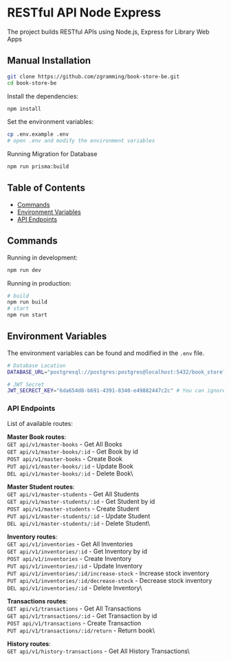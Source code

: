 # RESTful API Node Express

The project builds RESTful APIs using Node.js, Express for Library Web Apps

## Manual Installation

```bash
git clone https://github.com/zgramming/book-store-be.git
cd book-store-be
```

Install the dependencies:

```bash
npm install
```

Set the environment variables:

```bash
cp .env.example .env
# open .env and modify the environment variables
```

Running Migration for Database

```bash
npm run prisma:build
```

## Table of Contents

- [Commands](#commands)
- [Environment Variables](#environment-variables)
- [API Endpoints](#api-endpoints)

## Commands

Running in development:

```bash
npm run dev
```

Running in production:

```bash
# build
npm run build
# start
npm run start
```

## Environment Variables

The environment variables can be found and modified in the `.env` file.

```bash
# Database Location
DATABASE_URL="postgresql://postgres:postgres@localhost:5432/book_store?schema=public"

# JWT Secret
JWT_SECRECT_KEY="6da654d8-b691-4391-8340-e49882447c2c" # You can ignored it
```


### API Endpoints

List of available routes:

**Master Book routes**:\
`GET api/v1/master-books` - Get All Books\
`GET api/v1/master-books/:id` - Get Book by id\
`POST api/v1/master-books` - Create Book\
`PUT api/v1/master-books/:id` - Update Book\
`DEL api/v1/master-books/:id` - Delete Book\

**Master Student routes**:\
`GET api/v1/master-students` - Get All Students\
`GET api/v1/master-students/:id` - Get Student by id\
`POST api/v1/master-students` - Create Student\
`PUT api/v1/master-students/:id` - Update Student\
`DEL api/v1/master-students/:id` - Delete Student\

**Inventory routes**:\
`GET api/v1/inventories` - Get All Inventories\
`GET api/v1/inventories/:id` - Get Inventory by id\
`POST api/v1/inventories` - Create Inventory\
`PUT api/v1/inventories/:id` - Update Inventory\
`PUT api/v1/inventories/:id/increase-stock` - Increase stock inventory\
`PUT api/v1/inventories/:id/decrease-stock` - Decrease stock inventory\
`DEL api/v1/inventories/:id` - Delete Inventory\

**Transactions routes**:\
`GET api/v1/transactions` - Get All Transactions\
`GET api/v1/transactions/:id` - Get Transaction by id\
`POST api/v1/transactions` - Create Transaction\
`PUT api/v1/transactions/:id/return` - Return book\

**History routes**:\
`GET api/v1/history-transactions` - Get All History Transactions\
